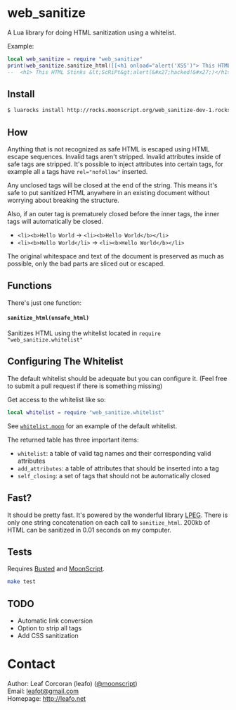 # web\_sanitize

A Lua library for doing HTML sanitization using a whitelist.

Example:

```lua
local web_sanitize = require "web_sanitize"
print(web_sanitize.sanitize_html([[<h1 onload="alert('XSS')"> This HTML Stinks <ScRiPt>alert('hacked!')]]))
--  <h1> This HTML Stinks &lt;ScRiPt&gt;alert(&#x27;hacked!&#x27;)</h1>
```

## Install

```bash
$ luarocks install http://rocks.moonscript.org/web_sanitize-dev-1.rockspec
```

## How

Anything that is not recognized as safe HTML is escaped using HTML escape
sequences. Invalid tags aren't stripped. Invalid attributes inside of safe
tags are stripped. It's possible to inject attributes into certain tags, for
example all `a` tags have `rel="nofollow"` inserted.

Any unclosed tags will be closed at the end of the string. This means it's safe
to put sanitized HTML anywhere in an existing document without worrying about
breaking the structure.

Also, if an outer tag is prematurely closed before the inner tags, the inner
tags will automatically be closed.

* `<li><b>Hello World` -> `<li><b>Hello World</b></li>`
* `<li><b>Hello World</li>` -> `<li><b>Hello World</b></li>`

The original whitespace and text of the document is preserved as much as
possible, only the bad parts are sliced out or escaped.

## Functions

There's just one function:

#### `sanitize_html(unsafe_html)`

Sanitizes HTML using the whitelist located in `require "web_sanitize.whitelist"`

## Configuring The Whitelist

The default whitelist should be adequate but you can configure it. (Feel free
to submit a pull request if there is something missing)

Get access to the whitelist like so:

```lua
local whitelist = require "web_sanitize.whitelist"
```

See [`whitelist.moon`][2] for an example of the default whitelist.

The returned table has three important items:

* `whitelist`: a table of valid tag names and their corresponding valid attributes
* `add_attributes`: a table of attributes that should be inserted into a tag
* `self_closing`: a set of tags that should not be automatically closed

## Fast?

It should be pretty fast. It's powered by the wonderful library [LPEG][3]. There is
only one string concatenation on each call to `sanitize_html`. 200kb of HTML
can be sanitized in 0.01 seconds on my computer.

## Tests

Requires [Busted][4] and [MoonScript][5].

```bash
make test
```

## TODO

* Automatic link conversion
* Option to strip all tags
* Add CSS sanitization

# Contact

Author: Leaf Corcoran (leafo) ([@moonscript](http://twitter.com/moonscript))  
Email: leafot@gmail.com  
Homepage: <http://leafo.net>  

 [1]: https://github.com/leafo/web_sanitize/blob/master/test.moon
 [2]: https://github.com/leafo/web_sanitize/blob/master/web_sanitize/whitelist.moon
 [3]: http://www.inf.puc-rio.br/~roberto/lpeg/
 [4]: http://olivinelabs.com/busted/
 [5]: http://moonscript.org

